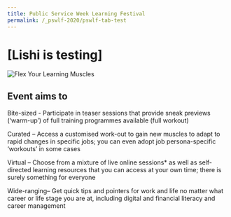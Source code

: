 ```yaml
---
title: Public Service Week Learning Festival
permalink: /_pswlf-2020/pswlf-tab-test
---
```

# [Lishi is testing]
![Flex Your Learning Muscles](/images/pswlflearningmuscles.png "Virtual Gym")

## Event aims to

Bite-sized -  Participate in teaser sessions that provide sneak previews (‘warm-up’) of full training programmes available (full workout)

Curated –  Access a customised work-out to gain new muscles to adapt to rapid changes in specific jobs; you can even adopt job persona-specific ‘workouts’ in some cases

Virtual – Choose from a mixture of live online sessions* as well as self-directed learning resources that you can access at your own time; there is surely something for everyone

Wide-ranging– Get quick tips and pointers for work and life no matter what career or life stage you are at, including digital and financial literacy and career management

